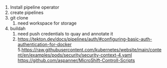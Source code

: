 1. Install pipeline operator
2. create pipelines
3. git clone
   1.  need workspace for storage 
4. buildah
   1. need push credentials to quay and annotate it
   2. https://tekton.dev/docs/pipelines/auth/#configuring-basic-auth-authentication-for-docker
5.https://raw.githubusercontent.com/kubernetes/website/main/content/en/examples/pods/security/security-context-4.yaml
https://github.com/aspanner/MicroShift-Controll-Scripts


